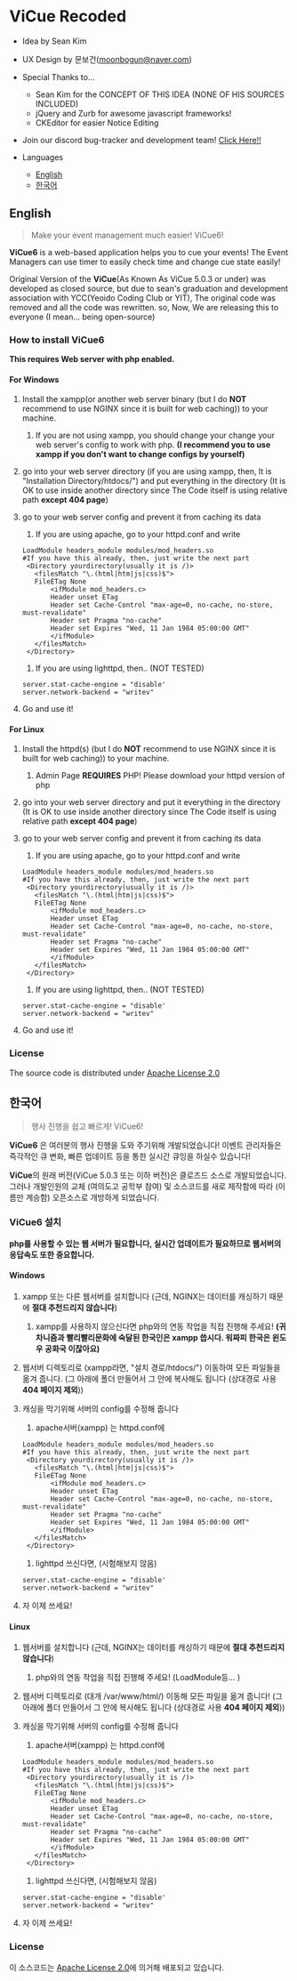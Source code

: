 # ViCue Recoded
 - Idea by Sean Kim
 - UX Design by 문보건(moonbogun@naver.com)
 - Special Thanks to...
    
    * Sean Kim for the CONCEPT OF THIS IDEA (NONE OF HIS SOURCES INCLUDED)
    * jQuery and Zurb for awesome javascript frameworks!
    * CKEditor for easier Notice Editing
	
 - Join our discord bug-tracker and development team! [Click Here!!](https://discord.gg/ryq5bTK)
 - Languages
	* [English](#english)
	* [한국어](#한국어)

## English
 > Make your event management much easier! ViCue6!
 
 **ViCue6** is a web-based application helps you to cue your events!
 The Event Managers can use timer to easily check time and change cue
 state easily!
 
 Original Version of the **ViCue**(As Known As ViCue 5.0.3 or under) was
 developed as closed source, but due to sean's graduation and development
 association with YCC(Yeoido Coding Club or YIT),
 The original code was removed and all the code was rewritten.
 so, Now, We are releasing this to everyone (I mean... being open-source)

### How to install ViCue6
 **This requires Web server with php enabled.** 

#### For Windows
 1. Install the xampp(or another web server binary (but I do **NOT** recommend to use NGINX since it is built for web caching)) to your machine.
    1. If you are not using xampp, you should change your change your web server's config to work with php. **(I recommend you to use xampp if you don't want to change configs by yourself)**
 1. go into your web server directory (if you are using xampp, then, It is "Installation Directory/htdocs/") and put everything in the directory (It is OK to use inside another directory  since The Code itself is using relative path **except 404 page**)
 1. go to your web server config and prevent it from caching its data
    1. If you are using apache, go to your httpd.conf and write
    
    ```
    LoadModule headers_module modules/mod_headers.so
    #If you have this already, then, just write the next part
     <Directory yourdirectory(usually it is /)>
       <filesMatch "\.(html|htm|js|css)$">
       FileETag None
           <ifModule mod_headers.c>
           Header unset ETag
           Header set Cache-Control "max-age=0, no-cache, no-store, must-revalidate"
           Header set Pragma "no-cache"
           Header set Expires "Wed, 11 Jan 1984 05:00:00 GMT"
           </ifModule>
       </filesMatch>
     </Directory>
    ```
    
    1. If you are using lighttpd, then.. (NOT TESTED)
    ```
    server.stat-cache-engine = "disable'
    server.network-backend = "writev" 
    ```
    
 1. Go and use it!
 

#### For Linux
 1. Install the httpd(s) (but I do **NOT** recommend to use NGINX since it is built for web caching)) to your machine.
    1. Admin Page **REQUIRES** PHP! Please download your httpd version of php
 1. go into your web server directory and put it everything in the directory (It is OK to use inside another directory since The Code itself is using relative path **except 404 page**)
 1. go to your web server config and prevent it from caching its data
    1. If you are using apache, go to your httpd.conf and write 
    ```
    LoadModule headers_module modules/mod_headers.so
    #If you have this already, then, just write the next part
     <Directory yourdirectory(usually it is /)>
       <filesMatch "\.(html|htm|js|css)$">
       FileETag None
           <ifModule mod_headers.c>
           Header unset ETag
           Header set Cache-Control "max-age=0, no-cache, no-store, must-revalidate"
           Header set Pragma "no-cache"
           Header set Expires "Wed, 11 Jan 1984 05:00:00 GMT"
           </ifModule>
       </filesMatch>
     </Directory>
    ```
    
      
    1. If you are using lighttpd, then.. (NOT TESTED)
    ```
    server.stat-cache-engine = "disable'
    server.network-backend = "writev" 
    ```
 1. Go and use it!
 
### License
 The source code is distributed under [Apache License 2.0](https://github.com/0xEBB095EC8381ED9DAC/ViCue6/blob/master/LICENSE)
 
 
## 한국어
 > 행사 진행을 쉽고 빠르게! ViCue6!
 
 **ViCue6** 은 여러분의 행사 진행을 도와 주기위해 개발되었습니다!
 이벤트 관리자들은 즉각적인 큐 변화, 빠른 업데이트 등을 통한 실시간 큐잉을 하실수 있습니다!
 
 **ViCue**의 원래 버전(ViCue 5.0.3 또는 이하 버전)은 클로즈드 소스로 개발되었습니다.
 그러나 개발인원의 교체 (여의도고 공학부 참여) 및 소스코드를 새로 제작함에 따라 (이름만 계승함) 
 오픈소스로 개방하게 되었습니다.
 
### ViCue6 설치
 **php를 사용할 수 있는 웹 서버가 필요합니다, 실시간 업데이트가 필요하므로 웹서버의 응답속도 또한 중요합니다.** 


#### Windows
 1. xampp 또는 다른 웹서버를 설치합니다 (근데, NGINX는 데이터를 캐싱하기 때문에 **절대 추천드리지 않습니다**)
    1. xampp를 사용하지 않으신다면 php와의 연동 작업을 직접 진행해 주세요! **(귀차니즘과 빨리빨리문화에 숙달된 한국인은 xampp 씁시다. 워짜피 한국은 윈도우 공화국 이잖아요)**
 1. 웹서버 디렉토리로 (xampp라면, "설치 경로/htdocs/") 이동하여 모든 파일들을 옮겨 줍니다. (그 아래에 폴더 만들어서 그 안에 복사해도 됩니다 (상대경로 사용 **404 페이지 제외**))
 1. 캐싱을 막기위해 서버의 config를 수정해 줍니다
    1. apache서버(xampp) 는 httpd.conf에 
    ```
    LoadModule headers_module modules/mod_headers.so
    #If you have this already, then, just write the next part
     <Directory yourdirectory(usually it is /)>
       <filesMatch "\.(html|htm|js|css)$">
       FileETag None
           <ifModule mod_headers.c>
           Header unset ETag
           Header set Cache-Control "max-age=0, no-cache, no-store, must-revalidate"
           Header set Pragma "no-cache"
           Header set Expires "Wed, 11 Jan 1984 05:00:00 GMT"
           </ifModule>
       </filesMatch>
     </Directory>
    ```
    
      
    1. lighttpd 쓰신다면, (시험해보지 않음)
    ```
    server.stat-cache-engine = "disable'
    server.network-backend = "writev" 
    ```
    
 1. 자 이제 쓰세요!
 
 #### Linux
 1. 웹서버를 설치합니다 (근데, NGINX는 데이터를 캐싱하기 때문에 **절대 추천드리지 않습니다**)
    1. php와의 연동 작업을 직접 진행해 주세요! (LoadModule등... )
 1. 웹서버 디렉토리로 (대개 /var/www/html/) 이동해 모든 파일을 옮겨 줍니다! (그 아래에 폴더 만들어서 그 안에 복사해도 됩니다 (상대경로 사용 **404 페이지 제외**))
 1. 캐싱을 막기위해 서버의 config를 수정해 줍니다
    1. apache서버(xampp) 는 httpd.conf에 
    ```
    LoadModule headers_module modules/mod_headers.so
    #If you have this already, then, just write the next part
     <Directory yourdirectory(usually it is /)>
       <filesMatch "\.(html|htm|js|css)$">
       FileETag None
           <ifModule mod_headers.c>
           Header unset ETag
           Header set Cache-Control "max-age=0, no-cache, no-store, must-revalidate"
           Header set Pragma "no-cache"
           Header set Expires "Wed, 11 Jan 1984 05:00:00 GMT"
           </ifModule>
       </filesMatch>
     </Directory>
    ```
    
      
    1. lighttpd 쓰신다면, (시험해보지 않음)
    ```
    server.stat-cache-engine = "disable'
    server.network-backend = "writev" 
    ```
    
 1. 자 이제 쓰세요!
 
### License
 이 소스코드는 [Apache License 2.0](https://github.com/0xEBB095EC8381ED9DAC/ViCue6/blob/master/LICENSE)에 의거해 배포되고 있습니다.
